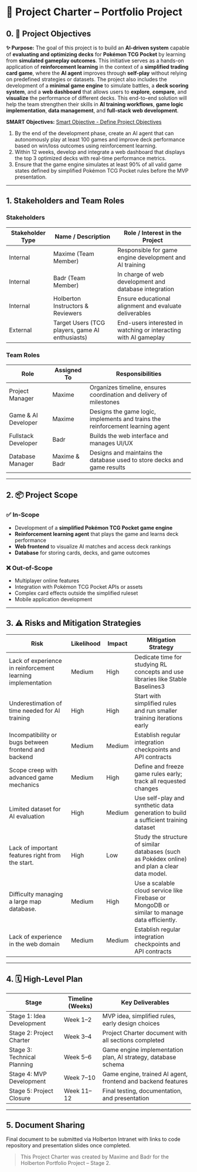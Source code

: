 # 🌟 Project Charter – Portfolio Project

## 0. 🎯 Project Objectives

**✨ Purpose:**
The goal of this project is to build an **AI-driven system** capable of **evaluating and optimizing decks** for **Pokémon TCG Pocket** by learning from **simulated gameplay outcomes**. This initiative serves as a hands-on application of **reinforcement learning** in the context of a **simplified trading card game**, where the **AI agent** improves through **self-play** without relying on predefined strategies or datasets. The project also includes the development of a **minimal game engine** to simulate battles, a **deck scoring system**, and a **web dashboard** that allows users to **explore**, **compare**, and **visualize** the performance of different decks. This end-to-end solution will help the team strengthen their skills in **AI training workflows**, **game logic implementation**, **data management**, and **full-stack web development**.


**SMART Objectives:**
[Smart Objective - Define Project Objectives](https://mm.tt/map/3705342687?t=fVm3arspiu)

1. By the end of the development phase, create an AI agent that can autonomously play at least 100 games and improve deck performance based on win/loss outcomes using reinforcement learning.
2. Within 12 weeks, develop and integrate a web dashboard that displays the top 3 optimized decks with real-time performance metrics.
3. Ensure that the game engine simulates at least 90% of all valid game states defined by simplified Pokémon TCG Pocket rules before the MVP presentation.

---

## 1. Stakeholders and Team Roles

### Stakeholders

| Stakeholder Type | Name / Description                              | Role / Interest in the Project                                   |
| ---------------- | ----------------------------------------------- | ---------------------------------------------------------------- |
| Internal         | Maxime (Team Member)                            | Responsible for game engine development and AI training          |
| Internal         | Badr (Team Member)                              | In charge of web development and database integration            |
| Internal         | Holberton Instructors & Reviewers               | Ensure educational alignment and evaluate deliverables           |
| External         | Target Users (TCG players, game AI enthusiasts) | End-users interested in watching or interacting with AI gameplay |

### Team Roles

| Role                  | Assigned To     | Responsibilities                                                                 |
| --------------------- | --------------- | -------------------------------------------------------------------------------- |
| Project Manager       | Maxime          | Organizes timeline, ensures coordination and delivery of milestones              |
| Game & AI Developer   | Maxime          | Designs the game logic, implements and trains the reinforcement learning agent   |
| Fullstack Developer   | Badr            | Builds the web interface and manages UI/UX                                       |
| Database Manager      | Maxime & Badr   | Designs and maintains the database used to store decks and game results          |

---

## 2. 📦 Project Scope

### ✅ In-Scope

- Development of a **simplified Pokémon TCG Pocket game engine**
- **Reinforcement learning agent** that plays the game and learns deck performance
- **Web frontend** to visualize AI matches and access deck rankings
- **Database** for storing cards, decks, and game outcomes

### ❌ Out-of-Scope

- Multiplayer online features
- Integration with Pokémon TCG Pocket APIs or assets
- Complex card effects outside the simplified ruleset
- Mobile application development

---

## 3. ⚠️ Risks and Mitigation Strategies

| Risk                                                        | Likelihood | Impact | Mitigation Strategy                                                                             |
| ----------------------------------------------------------- | ---------- | ------ | ----------------------------------------------------------------------------------              |
| Lack of experience in reinforcement learning implementation | Medium     | High   | Dedicate time for studying RL concepts and use libraries like Stable Baselines3                 |
| Underestimation of time needed for AI training              | High       | High   | Start with simplified rules and run smaller training iterations early                           |
| Incompatibility or bugs between frontend and backend        | Medium     | Medium | Establish regular integration checkpoints and API contracts                                     |
| Scope creep with advanced game mechanics                    | Medium     | High   | Define and freeze game rules early; track all requested changes                                 |
| Limited dataset for AI evaluation                           | High       | Medium | Use self-play and synthetic data generation to build a sufficient training dataset              |
| Lack of important features right from the start.            | High       | Low    | Study the structure of similar databases (such as Pokédex online) and plan a clear data model.  |
| Difficulty managing a large map database.                   | Medium     | High   | Use a scalable cloud service like Firebase or MongoDB or similar to manage data efficiently.    |
| Lack of experience in the web domain                        | Medium     | Medium | Establish regular integration checkpoints and API contracts                                     |

---

## 4. 🗓️ High-Level Plan

| Stage                       | Timeline (Weeks) | Key Deliverables                                              |
| --------------------------- | ---------------- | ------------------------------------------------------------- |
| Stage 1: Idea Development   | Week 1–2         | MVP idea, simplified rules, early design choices              |
| Stage 2: Project Charter    | Week 3–4         | Project Charter document with all sections completed          |
| Stage 3: Technical Planning | Week 5–6         | Game engine implementation plan, AI strategy, database schema |
| Stage 4: MVP Development    | Week 7–10        | Game engine, trained AI agent, frontend and backend features  |
| Stage 5: Project Closure    | Week 11–12       | Final testing, documentation, and presentation                |

---

## 5. Document Sharing

Final document to be submitted via Holberton Intranet with links to code repository and presentation slides once completed.

> This Project Charter was created by Maxime and Badr for the Holberton Portfolio Project – Stage 2.

